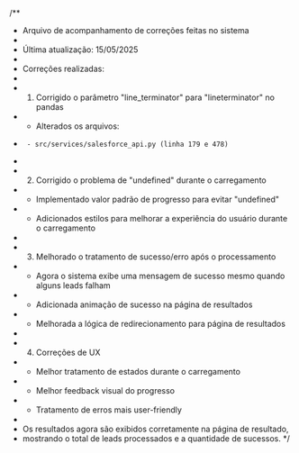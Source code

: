 /**

* Arquivo de acompanhamento de correções feitas no sistema
*
* Última atualização: 15/05/2025
*
* Correções realizadas:
*
* 1. Corrigido o parâmetro "line_terminator" para "lineterminator" no pandas
* * Alterados os arquivos:
*      - src/services/salesforce_api.py (linha 179 e 478)
*
* 2. Corrigido o problema de "undefined" durante o carregamento
* * Implementado valor padrão de progresso para evitar "undefined"
* * Adicionados estilos para melhorar a experiência do usuário durante o carregamento
*
* 3. Melhorado o tratamento de sucesso/erro após o processamento
* * Agora o sistema exibe uma mensagem de sucesso mesmo quando alguns leads falham
* * Adicionada animação de sucesso na página de resultados
* * Melhorada a lógica de redirecionamento para página de resultados
*
* 4. Correções de UX
* * Melhor tratamento de estados durante o carregamento
* * Melhor feedback visual do progresso
* * Tratamento de erros mais user-friendly
*
* Os resultados agora são exibidos corretamente na página de resultado,
* mostrando o total de leads processados e a quantidade de sucessos.
 */
